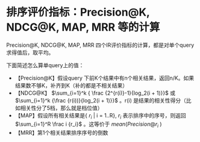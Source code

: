 # 排序评价指标：Precision@K, NDCG@K, MAP, MRR 等的计算

Precision@K, NDCG@K, MAP, MRR 四个IR评价指标的计算，都是对单个query求得值后，取平均。

下面简述怎么算单query上的值：

- 【Precision@K】假设query 下前K个结果中有n个相关结果，返回n/K。如果结果数不够K，补齐到K（补的都是不相关结果）
- 【NDCG@K】 $\sum_{i=1}^k { \frac {2^{r(i)}-1}{log_2(i + 1)}}$ 或 $\sum_{i=1}^k {\frac {r(i))}{log_2(i + 1)}}$ 。r(i) 是结果的相关性得分（比如相关性分了5档，那么就是档位值）
- 【MAP】假设所有相关结果是{ $r_i$ | i = 1..R},  $r_i$ 表示排序中的序号，则返回 $\sum_{i=1}^R \frac i {r_i}$ 。这等价于 $mean(Precision@r_i$ )
- 【MRR】第1个相关结果排序序号的倒数
